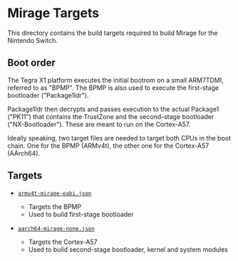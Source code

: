 # Mirage Targets

This directory contains the build targets required to build Mirage for the Nintendo Switch.

## Boot order

The Tegra X1 platform executes the initial bootrom on a small ARM7TDMI, referred to as "BPMP".
The BPMP is also used to execute the first-stage bootloader ("Package1ldr").

Package1ldr then decrypts and passes execution to the actual Package1 ("PK11") that contains
the TrustZone and the second-stage bootloader ("NX-Bootloader"). These are meant to run on the
Cortex-A57.

Ideally speaking, two target files are needed to target both CPUs in the boot chain.
One for the BPMP (ARMv4t), the other one for the Cortex-A57 (AArch64).

## Targets

* [`armv4t-mirage-eabi.json`](./armv4t-mirage-eabi.json)
  * Targets the BPMP
  * Used to build first-stage bootloader

* [`aarch64-mirage-none.json`](./aarch64-mirage-none.json)
  * Targets the Cortex-A57
  * Used to build second-stage bootloader, kernel and system modules
